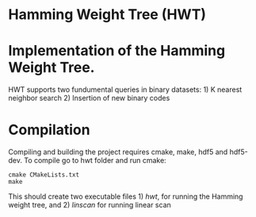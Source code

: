 # Hamming Weight Tree (HWT)
Implementation of the Hamming Weight Tree.
===

HWT supports two fundumental queries in binary datasets: 1) K nearest neighbor search 2) Insertion of new binary codes

# Compilation
Compiling and building the project requires cmake, make, hdf5 and hdf5-dev. To compile go to hwt folder and run cmake:

```
cmake CMakeLists.txt
make
```
This should create two executable files 1) *hwt*, for running the Hamming weight tree, and 2) *linscan* for running linear scan
